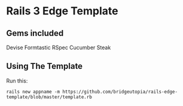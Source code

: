 Rails 3 Edge Template
============================

Gems included
-----------------------------

Devise
Formtastic
RSpec
Cucumber
Steak
                                                                                                         
Using The Template
-----------------------------

Run this: 

    rails new appname -m https://github.com/bridgeutopia/rails-edge-template/blob/master/template.rb
                  
                                     


    

                                                                        
